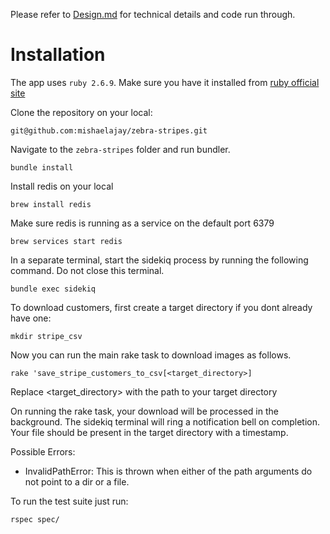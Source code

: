 Please refer to [Design.md](https://github.com/mishaelajay/the-big-picture/blob/main/Design.md) for technical details and code run through.

# Installation

The app uses `ruby 2.6.9`. Make sure you have it installed from [ruby official site](https://www.ruby-lang.org/en/downloads/)

Clone the repository on your local:

    git@github.com:mishaelajay/zebra-stripes.git

Navigate to the `zebra-stripes` folder and run bundler.

    bundle install

Install redis on your local

    brew install redis

Make sure redis is running as a service on the default port 6379

    brew services start redis

In a separate terminal, start the sidekiq process by running the following command. Do not close this terminal.

    bundle exec sidekiq
To download customers, first create a target directory if you dont already have one:

    mkdir stripe_csv
    

Now you can run the main rake task to download images as follows.

    rake 'save_stripe_customers_to_csv[<target_directory>]

Replace <target_directory> with the path to your target directory 

On running the rake task, your download will be processed in the background. The sidekiq terminal will ring a
notification bell on completion. Your file should be present in the target directory with a timestamp.

Possible Errors:

- InvalidPathError: This is thrown when either of the path arguments do not point to a dir or a file.

To run the test suite just run:

```rspec spec/```

